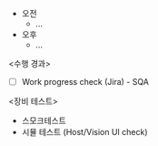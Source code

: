 - 오전
	- ...
- 오후
	- ...

<수행 경과>
- [ ] Work progress check (Jira) - SQA

<장비 테스트>
- 스모크테스트
- 시뮬 테스트 (Host/Vision UI check)